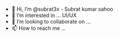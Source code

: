 - 👋 Hi, I’m @subrat3x - Subrat kumar sahoo 
- 👀 I’m interested in ... UI/UX 
- 💞️ I’m looking to collaborate on ...
- 📫 How to reach me ...

<!---
subrat3x/subrat3x is a ✨ special ✨ repository because its `README.md` (this file) appears on your GitHub profile.
You can click the Preview link to take a look at your changes.
--->
